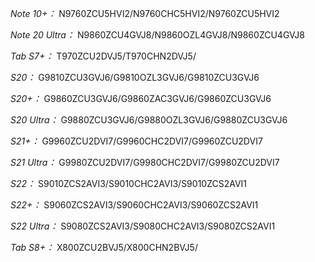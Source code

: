 *Note 10+：*
N9760ZCU5HVI2/N9760CHC5HVI2/N9760ZCU5HVI2

*Note 20 Ultra：*
N9860ZCU4GVJ8/N9860OZL4GVJ8/N9860ZCU4GVJ8

*Tab S7+：*
T970ZCU2DVJ5/T970CHN2DVJ5/

*S20：*
G9810ZCU3GVJ6/G9810OZL3GVJ6/G9810ZCU3GVJ6

*S20+：*
G9860ZCU3GVJ6/G9860ZAC3GVJ6/G9860ZCU3GVJ6

*S20 Ultra：*
G9880ZCU3GVJ6/G9880OZL3GVJ6/G9880ZCU3GVJ6

*S21+：*
G9960ZCU2DVI7/G9960CHC2DVI7/G9960ZCU2DVI7

*S21 Ultra：*
G9980ZCU2DVI7/G9980CHC2DVI7/G9980ZCU2DVI7

*S22：*
S9010ZCS2AVI3/S9010CHC2AVI3/S9010ZCS2AVI1

*S22+：*
S9060ZCS2AVI3/S9060CHC2AVI3/S9060ZCS2AVI1

*S22 Ultra：*
S9080ZCS2AVI3/S9080CHC2AVI3/S9080ZCS2AVI1

*Tab S8+：*
X800ZCU2BVJ5/X800CHN2BVJ5/

